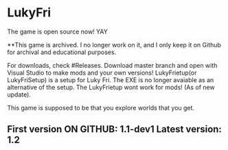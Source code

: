 # LukyFri
The game is open source now! YAY

**This game is archived. I no longer work on it, and I only keep it on Github for archival and educational purposes.

For downloads, check #Releases.
Download master branch and open with Visual Studio to make mods and your own versions!
LukyFrietup(or LukyFriSetup) is a setup for Luky Fri. The EXE is no longer avaiable as
an alternative of the setup. The LukyFrietup wont work for mods! (As of new update).

This game is supposed to be that you explore worlds that you get.

First version ON GITHUB: 1.1-dev1
Latest version: 1.2
-------------------------------------------------------
